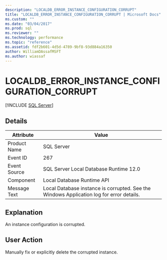 ```yaml
---
description: "LOCALDB_ERROR_INSTANCE_CONFIGURATION_CORRUPT"
title: "LOCALDB_ERROR_INSTANCE_CONFIGURATION_CORRUPT | Microsoft Docs"
ms.custom: ""
ms.date: "03/04/2017"
ms.prod: sql
ms.reviewer: ""
ms.technology: performance
ms.topic: "reference"
ms.assetid: fdf2b601-4d5d-4789-9bf8-93d884a16350
author: WilliamDAssafMSFT
ms.author: wiassaf
---
```

# LOCALDB_ERROR_INSTANCE_CONFIGURATION_CORRUPT
 [!INCLUDE [SQL Server](../../includes/applies-to-version/sqlserver.md)]
    
## Details  
  
| Attribute | Value |
| --------- | ----- |
|Product Name|SQL Server|  
|Event ID|267|  
|Event Source|SQL Server Local Database Runtime 12.0|  
|Component|Local Database Runtime API|  
|Message Text|Local Database instance is corrupted. See the Windows Application log for error details.|  
  
## Explanation  
 An instance configuration is corrupted.  
  
## User Action  
 Manually fix or explicitly delete the corrupted instance.  
  
  
